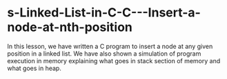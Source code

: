 # s-Linked-List-in-C-C---Insert-a-node-at-nth-position
In this lesson, we have written a C program to insert a node at any given position in a linked list. We have also shown a simulation of program execution in memory explaining what goes in stack section of memory and what goes in heap.
